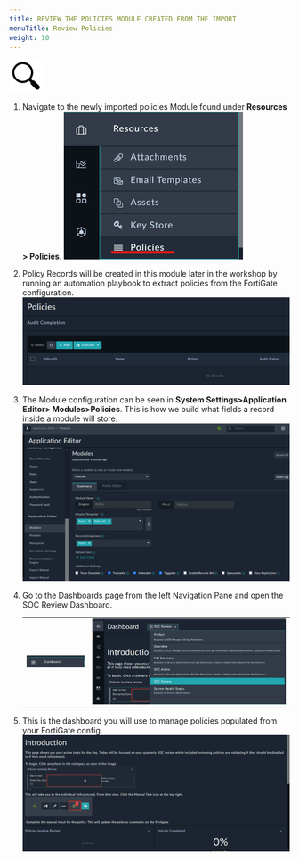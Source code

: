 ```yaml
---
title: REVIEW THE POLICIES MODULE CREATED FROM THE IMPORT
menuTitle: Review Policies
weight: 10
---
```


![search_icon](mag_glass.svg)

1. Navigate to the newly imported policies Module found under **Resources > Policies**. ![Policy Navigation](respol.png?height=200px)

2. Policy Records will be created in this module later in the workshop by running an automation playbook to extract policies from the FortiGate configuration. ![Policy Module Page](polrec.png?height=300px)

3. The Module configuration can be seen in **System Settings>Application Editor> Modules>Policies**. This is how we build what fields a record inside a module will store. ![Module Editor](apped.png?height=400px)

4. Go to the Dashboards page from the left Navigation Pane and open the SOC Review Dashboard.

    |||
    |:-----:|:-----:|
    |![Dashboard Dropdown](socrevdash.png)|![Dashboard options](socrev.png?height=300px)|

5. This is the dashboard you will use to manage policies populated from your FortiGate config. ![New Dashboard](intro.png?height=300px)
